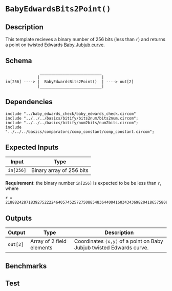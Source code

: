 # `BabyEdwardsBits2Point()`

## Description

This template recieves a binary number of 256 bits (less than `r`)  and returns a point on twisted Edwards [Baby Jubjub curve](https://github.com/ethereum/EIPs/pull/2494).

## Schema

```
               ___________________________     
              |                           |
in[256] ----> |  BabyEdwardsBits2Point()  | ----> out[2]
              |___________________________|     
```

## Dependencies

```
include "../baby_edwards_check/baby_edwards_check.circom"
include "../../../basics/bitify/bits2num/bits2num.circom";
include "../../../basics/bitify/num2bits/num2bits.circom";
include "../../../basics/comparators/comp_constant/comp_constant.circom";
```

## Expected Inputs

| Input         | Type                     |
| ------------- | -------------            |
| `in[256]`     | Binary array of 256 bits |

**Requirement**: the binary number `in[256]` is expected to be be less than `r`, where
```
r = 21888242871839275222246405745257275088548364400416034343698204186575808495617
```

## Outputs

| Output        | Type                          | Description         |
| ------------- | -------------                 | -------------       | 
| `out[2]`      | Array of 2 field elements     | Coordinates `(x,y)` of a point on Baby Jubjub twisted Edwards curve.|


## Benchmarks 

## Test